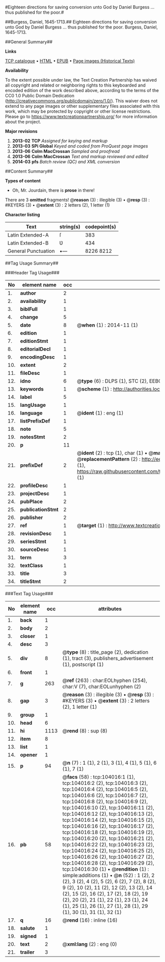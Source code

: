 #Eighteen directions for saving conversion unto God by Daniel Burgess ... thus published for the poor.#

##Burgess, Daniel, 1645-1713.##
Eighteen directions for saving conversion unto God by Daniel Burgess ... thus published for the poor.
Burgess, Daniel, 1645-1713.

##General Summary##

**Links**

[TCP catalogue](http://www.ota.ox.ac.uk/tcp/)  • 
[HTML](http://tei.it.ox.ac.uk/tcp/Texts-HTML/free/A30/A30278.html)  • 
[EPUB](http://tei.it.ox.ac.uk/tcp/Texts-EPUB/free/A30/A30278.epub) • 
[Page images (Historical Texts)](https://historicaltexts.jisc.ac.uk/eebo-15597720e)

**Availability**

To the extent possible under law, the Text Creation Partnership has waived all copyright and related or neighboring rights to this keyboarded and encoded edition of the work described above, according to the terms of the CC0 1.0 Public Domain Dedication (http://creativecommons.org/publicdomain/zero/1.0/). This waiver does not extend to any page images or other supplementary files associated with this work, which may be protected by copyright or other license restrictions. Please go to https://www.textcreationpartnership.org/ for more information about the project.

**Major revisions**

1. __2013-02__ __TCP__ *Assigned for keying and markup*
1. __2013-03__ __SPi Global__ *Keyed and coded from ProQuest page images*
1. __2013-06__ __Colm MacCrossan__ *Sampled and proofread*
1. __2013-06__ __Colm MacCrossan__ *Text and markup reviewed and edited*
1. __2014-03__ __pfs__ *Batch review (QC) and XML conversion*

##Content Summary##

**Types of content**

  * Oh, Mr. Jourdain, there is **prose** in there!

There are 3 **omitted** fragments! 
 @__reason__ (3) : illegible (3)  •  @__resp__ (3) : #KEYERS (3)  •  @__extent__ (3) : 2 letters (2), 1 letter (1)

**Character listing**


|Text|string(s)|codepoint(s)|
|---|---|---|
|Latin Extended-A|ſ|383|
|Latin Extended-B|Ʋ|434|
|General Punctuation|•—|8226 8212|

##Tag Usage Summary##

###Header Tag Usage###

|No|element name|occ|attributes|
|---|---|---|---|
|1.|__author__|2||
|2.|__availability__|1||
|3.|__biblFull__|1||
|4.|__change__|5||
|5.|__date__|8| @__when__ (1) : 2014-11 (1)|
|6.|__edition__|1||
|7.|__editionStmt__|1||
|8.|__editorialDecl__|1||
|9.|__encodingDesc__|1||
|10.|__extent__|2||
|11.|__fileDesc__|1||
|12.|__idno__|6| @__type__ (6) : DLPS (1), STC (2), EEBO-CITATION (1), OCLC (1), VID (1)|
|13.|__keywords__|1| @__scheme__ (1) : http://authorities.loc.gov/ (1)|
|14.|__label__|5||
|15.|__langUsage__|1||
|16.|__language__|1| @__ident__ (1) : eng (1)|
|17.|__listPrefixDef__|1||
|18.|__note__|5||
|19.|__notesStmt__|2||
|20.|__p__|11||
|21.|__prefixDef__|2| @__ident__ (2) : tcp (1), char (1)  •  @__matchPattern__ (2) : ([0-9\-]+):([0-9IVX]+) (1), (.+) (1)  •  @__replacementPattern__ (2) : http://eebo.chadwyck.com/downloadtiff?vid=$1&page=$2 (1), https://raw.githubusercontent.com/textcreationpartnership/Texts/master/tcpchars.xml#$1 (1)|
|22.|__profileDesc__|1||
|23.|__projectDesc__|1||
|24.|__pubPlace__|2||
|25.|__publicationStmt__|2||
|26.|__publisher__|2||
|27.|__ref__|1| @__target__ (1) : http://www.textcreationpartnership.org/docs/. (1)|
|28.|__revisionDesc__|1||
|29.|__seriesStmt__|1||
|30.|__sourceDesc__|1||
|31.|__term__|3||
|32.|__textClass__|1||
|33.|__title__|3||
|34.|__titleStmt__|2||


###Text Tag Usage###

|No|element name|occ|attributes|
|---|---|---|---|
|1.|__back__|1||
|2.|__body__|2||
|3.|__closer__|1||
|4.|__desc__|3||
|5.|__div__|8| @__type__ (8) : title_page (2), dedication (1), tract (3), publishers_advertisement (1), postscript (1)|
|6.|__front__|1||
|7.|__g__|263| @__ref__ (263) : char:EOLhyphen (254), char:V (7), char:EOLunhyphen (2)|
|8.|__gap__|3| @__reason__ (3) : illegible (3)  •  @__resp__ (3) : #KEYERS (3)  •  @__extent__ (3) : 2 letters (2), 1 letter (1)|
|9.|__group__|1||
|10.|__head__|6||
|11.|__hi__|1113| @__rend__ (8) : sup (8)|
|12.|__item__|8||
|13.|__list__|1||
|14.|__opener__|1||
|15.|__p__|94| @__n__ (7) : 1 (1), 2 (1), 3 (1), 4 (1), 5 (1), 6 (1), 7 (1)|
|16.|__pb__|58| @__facs__ (58) : tcp:104016:1 (1), tcp:104016:2 (2), tcp:104016:3 (2), tcp:104016:4 (2), tcp:104016:5 (2), tcp:104016:6 (2), tcp:104016:7 (2), tcp:104016:8 (2), tcp:104016:9 (2), tcp:104016:10 (2), tcp:104016:11 (2), tcp:104016:12 (2), tcp:104016:13 (2), tcp:104016:14 (2), tcp:104016:15 (2), tcp:104016:16 (2), tcp:104016:17 (2), tcp:104016:18 (2), tcp:104016:19 (2), tcp:104016:20 (2), tcp:104016:21 (2), tcp:104016:22 (2), tcp:104016:23 (2), tcp:104016:24 (2), tcp:104016:25 (2), tcp:104016:26 (2), tcp:104016:27 (2), tcp:104016:28 (2), tcp:104016:29 (2), tcp:104016:30 (1)  •  @__rendition__ (1) : simple:additions (1)  •  @__n__ (52) : 1 (2), 2 (2), 3 (2), 4 (2), 5 (2), 6 (2), 7 (2), 8 (2), 9 (2), 10 (2), 11 (2), 12 (2), 13 (2), 14 (2), 15 (2), 16 (2), 17 (2), 18 (2), 19 (2), 20 (2), 21 (1), 22 (1), 23 (1), 24 (1), 25 (1), 26 (1), 27 (1), 28 (1), 29 (1), 30 (1), 31 (1), 32 (1)|
|17.|__q__|16| @__rend__ (16) : inline (16)|
|18.|__salute__|1||
|19.|__signed__|1||
|20.|__text__|2| @__xml:lang__ (2) : eng (0)|
|21.|__trailer__|3||
